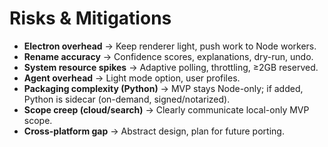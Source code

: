 # Risks & Mitigations

- **Electron overhead** → Keep renderer light, push work to Node workers.  
- **Rename accuracy** → Confidence scores, explanations, dry-run, undo.  
- **System resource spikes** → Adaptive polling, throttling, ≥2GB reserved.  
- **Agent overhead** → Light mode option, user profiles.  
- **Packaging complexity (Python)** → MVP stays Node-only; if added, Python is sidecar (on-demand, signed/notarized).  
- **Scope creep (cloud/search)** → Clearly communicate local-only MVP scope.  
- **Cross-platform gap** → Abstract design, plan for future porting.  
